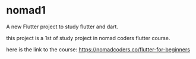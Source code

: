 # nomad1

A new Flutter project to study flutter and dart.

this project is a 1st of study project in nomad coders flutter course.

here is the link to the course: https://nomadcoders.co/flutter-for-beginners
